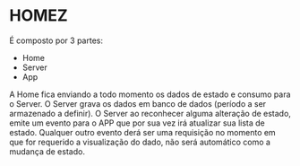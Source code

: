 # HOMEZ

É composto por 3 partes:

- Home
- Server
- App

A Home fica enviando a todo momento os dados de estado e consumo para o Server.
O Server grava os dados em banco de dados (período a ser armazenado a definir).
O Server ao reconhecer alguma alteração de estado, emite um evento para o APP que por sua vez irá atualizar sua lista de estado.
Qualquer outro evento derá ser uma requisição no momento em que for requerido a visualização do dado, não será automático como a mudança de estado.
